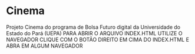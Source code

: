 # Cinema
Projeto Cinema do programa de Bolsa Futuro digital da Universidade do Estado do Pará (UEPA)
PARA ABRIR O ARQUIVO INDEX.HTML UTILIZE O NAVEGADOR
CLIQUE COM O BOTÃO DIREITO EM CIMA DO INDEX.HTML E ABRA EM ALGUM NAVEGADOR
